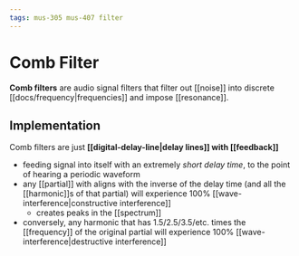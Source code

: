 ```yaml
---
tags: mus-305 mus-407 filter
---
```


# Comb Filter

**Comb filters** are audio signal filters that filter out [[noise]] into discrete [[docs/frequency|frequencies]] and impose [[resonance]].

## Implementation

Comb filters are just **[[digital-delay-line|delay lines]] with [[feedback]]**

- feeding signal into itself with an extremely _short delay time_, to the point of hearing a periodic waveform
- any [[partial]] with aligns with the inverse of the delay time (and all the [[harmonic]]s of that partial) will experience 100% [[wave-interference|constructive interference]]
  - creates peaks in the [[spectrum]]
- conversely, any harmonic that has 1.5/2.5/3.5/etc. times the [[frequency]] of the original partial will experience 100% [[wave-interference|destructive interference]]
